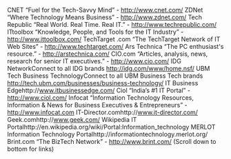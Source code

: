 CNET “Fuel for the Tech-Savvy Mind” - http://www.cnet.com/
ZDNet “Where Technology Means Business” - http://www.zdnet.com/
Tech Republic “Real World. Real Time. Real IT.” - http://www.techrepublic.com/
ITtoolbox “Knowledge, People, and Tools for the IT Industry” - http://www.ittoolbox.com/
TechTarget .com “The TechTarget Network of IT Web Sites” - http://www.techtarget.com/
Ars Technica “The PC enthusiast's resource.” - http://arstechnica.com/
CIO.com “Articles, analysis, news, research for senior IT executives.” - http://www.cio.com/
IDG NetworkConnect to all IDG brands http://idg.com/www/home.nsf/
UBM Tech Business TechnologyConnect to all UBM Business Tech brands http://tech.ubm.com/businesses/business-technology/
IT Business Edgehttp://www.itbusinessedge.com/
Ciol “India’s #1 IT Portal” - http://www.ciol.com/
Infocat “Information Technology Resources, Information & News for Business Executives & Entrepreneurs” - http://www.infocat.com
IT-Director.comhttp://www.it-director.com/
Geek.comhttp://www.geek.com/
Wikipedia IT Portalhttp://en.wikipedia.org/wiki/Portal:Information_technology
MERLOT Information Technology Portalhttp://informationtechnology.merlot.org/
Brint.com “The BizTech Network” - http://www.brint.com/ (Scroll down to bottom for links)
